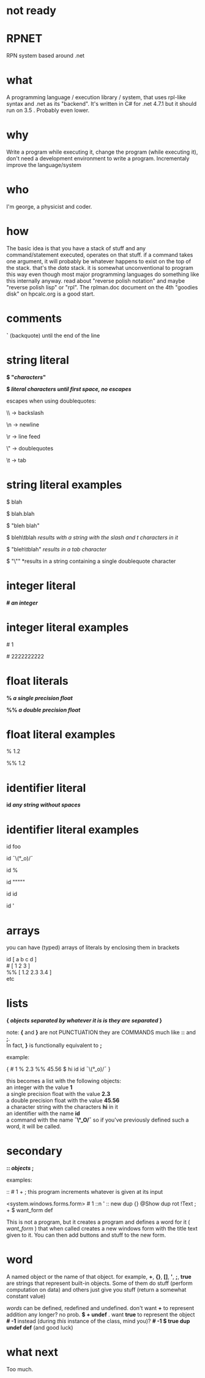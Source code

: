 # not ready

# RPNET
RPN system based around .net
# what
A programming language / execution library / system, that uses rpl-like syntax and .net as its "backend".
It's written in C# for .net 4.7.1 but it should run on 3.5 . Probably even lower.
# why
Write a program while executing it, change the program (while executing it), don't need a development environment to write a program. Incrementaly improve the language/system
# who
I'm george, a physicist and coder.
# how

The basic idea is that you have a stack of stuff and any command/statement executed, operates on that stuff. if a command takes one argument, it will probably be whatever happens to exist on the top of the stack. that's the *data* stack. it is somewhat unconventional to program this way even though most major programming languages do something like this internally anyway. read about "reverse polish notation" and maybe "reverse polish lisp" or "rpl". The rplman.doc document on the 4th "goodies disk" on hpcalc.org is a good start. 

# comments

**\`** (backquote) until the end of the line

# string literal

**$ "*characters*"**

**$ *literal characters until first space, no escapes***

escapes when using doublequotes:

\\\\ -> backslash

\n -> newline

\r -> line feed

\\" -> doublequotes

\t -> tab

# string literal examples

$ blah

$ blah.blah

$ "bleh blah"

$ bleh\tblah *results with a string with the slash and t characters in it*

$ "bleh\tblah" *results in a tab character*

$ "\\"" *results in a string containing a single doublequote character

# integer literal

**# *an integer***

# integer literal examples

\# 1

\# 2222222222

# float literals

**% *a single precision float***

**%% *a double precision float***

# float literal examples

% 1.2

%% 1.2

# identifier literal

**id *any string without spaces***

# identifier literal examples

id foo

id ¯\\(°_o)/¯

id %

id """""

id id

id '

# arrays

you can have (typed) arrays of literals by enclosing them in brackets

id \[ a b c d \]  
\# \[ 1 2 3 \]  
\%% \[ 1.2 2.3 3.4 \]  
etc

# lists

**{ *objects separated by whatever it is is they are separated* }**

note: **{** and **}** are not PUNCTUATION they are COMMANDS much like **::** and **;**.  
In fact, **}** is functionally equivalent to **;**

example:

{ # 1 % 2.3 %% 45.56 $ hi id id ¯\\(°_o)/¯ }

this becomes a list with the following objects:  
an integer with the value **1**  
a single precision float with the value **2.3**  
a double precision float with the value **45.56**  
a character string with the characters **hi** in it  
an identifier with the name **id**  
a command with the name **¯\\°_O/¯** so if you've previously defined such a word, it will be called.

# secondary

**:: *objects* ;**

examples:

:: # 1 + ; this program increments whatever is given at its input

<system.windows.forms.form> # 1 ::n ' :: new dup {} @Show dup rot !Text ; + $ want_form def

This is not a program, but it creates a program and defines a word for it ( *want_form* ) that when called creates a new windows form with the title text given to it. You can then add buttons and stuff to the new form.

# word

A named object or the name of that object. for example, **+**, **{}**, **\[\]**, **'**, **;**, **true** are strings that represent built-in objects. Some of them do stuff (perform computation on data) and others just give you stuff (return a somewhat constant value)

*words* can be defined, redefined and undefined. don't want **+** to represent addition any longer? no prob. **$ + undef** . want **true** to represent the object **\# -1** instead (during *this* instance of the class, mind you)? **\# -1 $ true dup undef def** (and good luck)

# what next

Too much.
